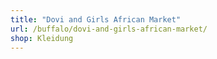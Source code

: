 ```yaml
---
title: "Dovi and Girls African Market"
url: /buffalo/dovi-and-girls-african-market/
shop: Kleidung
---
```


